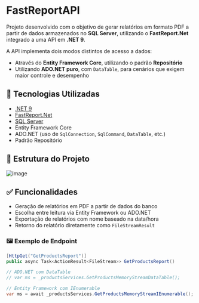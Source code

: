 # FastReportAPI

Projeto desenvolvido com o objetivo de gerar relatórios em formato PDF a partir de dados armazenados no **SQL Server**, utilizando o **FastReport.Net** integrado a uma API em **.NET 9**.

A API implementa dois modos distintos de acesso a dados:

- Através do **Entity Framework Core**, utilizando o padrão **Repositório**
- Utilizando **ADO.NET puro**, com `DataTable`, para cenários que exigem maior controle e desempenho

## 🧰 Tecnologias Utilizadas

- [.NET 9](https://dotnet.microsoft.com/)
- [FastReport.Net](https://www.fast-report.com/en/product/fast-report-net/)
- [SQL Server](https://www.microsoft.com/pt-br/sql-server/)
- Entity Framework Core
- ADO.NET (uso de `SqlConnection`, `SqlCommand`, `DataTable`, etc.)
- Padrão Repositório

## 📂 Estrutura do Projeto

![image](https://github.com/user-attachments/assets/367fb931-e5c3-48fa-87ca-dc3c0639390b)


## ✅ Funcionalidades

- Geração de relatórios em PDF a partir de dados do banco
- Escolha entre leitura via Entity Framework ou ADO.NET
- Exportação de relatórios com nome baseado na data/hora
- Retorno do relatório diretamente como `FileStreamResult`

### 🖼️ Exemplo de Endpoint

```csharp
[HttpGet("GetProductsReport")]
public async Task<ActionResult<FileStream>> GetProductsReport()

// ADO.NET com DataTable
// var ms = _productsServices.GetProductsMemoryStreamDataTable();

// Entity Framework com IEnumerable
var ms = await _productsServices.GetProductsMemoryStreamIEnumerable();
